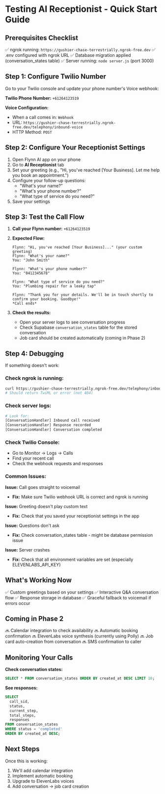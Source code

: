 # Testing AI Receptionist - Quick Start Guide

## Prerequisites Checklist
✅ ngrok running: `https://gushier-chase-terrestrially.ngrok-free.dev`
✅ .env configured with ngrok URL
✅ Database migration applied (conversation_states table)
✅ Server running: `node server.js` (port 3000)

## Step 1: Configure Twilio Number

Go to your Twilio console and update your phone number's Voice webhook:

**Twilio Phone Number:** `+61264123519`

**Voice Configuration:**
- When a call comes in: `Webhook`
- URL: `https://gushier-chase-terrestrially.ngrok-free.dev/telephony/inbound-voice`
- HTTP Method: `POST`

## Step 2: Configure Your Receptionist Settings

1. Open Flynn AI app on your phone
2. Go to **AI Receptionist** tab
3. Set your greeting (e.g., "Hi, you've reached [Your Business]. Let me help you book an appointment.")
4. Configure your follow-up questions:
   - "What's your name?"
   - "What's your phone number?"
   - "What type of service do you need?"
5. Save your settings

## Step 3: Test the Call Flow

1. **Call your Flynn number:** `+61264123519`

2. **Expected Flow:**
   ```
   Flynn: "Hi, you've reached [Your Business]..." (your custom greeting)
   Flynn: "What's your name?"
   You: "John Smith"

   Flynn: "What's your phone number?"
   You: "0412345678"

   Flynn: "What type of service do you need?"
   You: "Plumbing repair for a leaky tap"

   Flynn: "Thank you for your details. We'll be in touch shortly to confirm your booking. Goodbye!"
   *Call ends*
   ```

3. **Check the results:**
   - Open your server logs to see conversation progress
   - Check Supabase `conversation_states` table for the stored conversation
   - Job card should be created automatically (coming in Phase 2)

## Step 4: Debugging

If something doesn't work:

### Check ngrok is running:
```bash
curl https://gushier-chase-terrestrially.ngrok-free.dev/telephony/inbound-voice
# Should return TwiML or error (not 404)
```

### Check server logs:
```bash
# Look for:
[ConversationHandler] Inbound call received
[ConversationHandler] Response recorded
[ConversationHandler] Conversation completed
```

### Check Twilio Console:
- Go to Monitor → Logs → Calls
- Find your recent call
- Check the webhook requests and responses

### Common Issues:

**Issue:** Call goes straight to voicemail
- **Fix:** Make sure Twilio webhook URL is correct and ngrok is running

**Issue:** Greeting doesn't play custom text
- **Fix:** Check that you saved your receptionist settings in the app

**Issue:** Questions don't ask
- **Fix:** Check conversation_states table - might be database permission issue

**Issue:** Server crashes
- **Fix:** Check that all environment variables are set (especially ELEVENLABS_API_KEY)

## What's Working Now

✅ Custom greetings based on your settings
✅ Interactive Q&A conversation flow
✅ Response storage in database
✅ Graceful fallback to voicemail if errors occur

## Coming in Phase 2

🔜 Calendar integration to check availability
🔜 Automatic booking confirmation
🔜 ElevenLabs voice synthesis (currently using Polly)
🔜 Job card auto-creation from conversation
🔜 SMS confirmation to caller

## Monitoring Your Calls

**Check conversation states:**
```sql
SELECT * FROM conversation_states ORDER BY created_at DESC LIMIT 10;
```

**See responses:**
```sql
SELECT
  call_sid,
  status,
  current_step,
  total_steps,
  responses
FROM conversation_states
WHERE status = 'completed'
ORDER BY created_at DESC;
```

## Next Steps

Once this is working:
1. We'll add calendar integration
2. Implement automatic booking
3. Upgrade to ElevenLabs voices
4. Add conversation → job card creation
